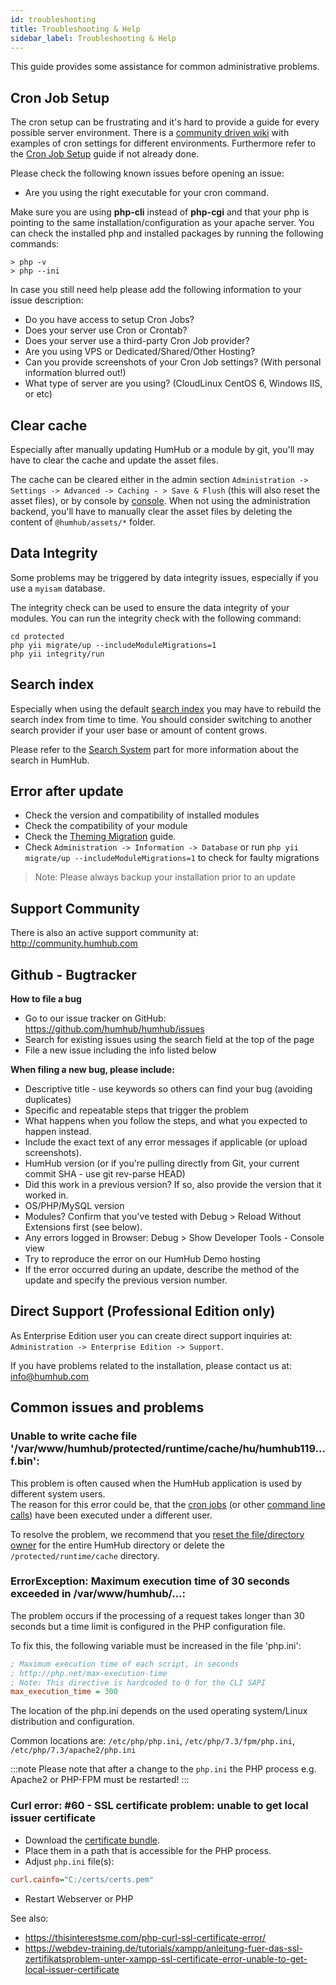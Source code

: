```yaml
---
id: troubleshooting
title: Troubleshooting & Help
sidebar_label: Troubleshooting & Help
---
```


This guide provides some assistance for common administrative problems.

Cron Job Setup
----------------------------------------

The cron setup can be frustrating and it's hard to provide a guide for every possible server environment. There is a
[community driven wiki](https://community.humhub.com/s/installation-and-setup/wiki/page/view?title=Cron+Job+Setup) with
examples of cron settings for different environments. Furthermore refer to the [Cron Job Setup](cron-jobs.md) guide if not already done.

Please check the following known issues before opening an issue:

- Are you using the right executable for your cron command.

Make sure you are using **php-cli** instead of **php-cgi** and that your php is pointing to the same installation/configuration
as your apache server. You can check the installed php and installed packages by running the following commands:

```
> php -v
> php --ini
```

In case you still need help please add the following information to your issue description:

- Do you have access to setup Cron Jobs?
- Does your server use Cron or Crontab?
- Does your server use a third-party Cron Job provider?
- Are you using VPS or Dedicated/Shared/Other Hosting?
- Can you provide screenshots of your Cron Job settings? (With personal information blurred out!)
- What type of server are you using? (CloudLinux CentOS 6, Windows IIS, or etc)

Clear cache
-----------------------------------------

Especially after manually updating HumHub or a module by git, you'll may have to clear the cache and update the asset files.

The cache can be cleared either in the admin section `Administration -> Settings -> Advanced -> Caching - > Save & Flush` (this will also reset the asset files), or
by console by [console](console.md#cache). When not using the administration backend, you'll have to manually clear the asset files by deleting the content of 
`@humhub/assets/*` folder.

Data Integrity
-----------------------------------------

Some problems may be triggered by data integrity issues, especially if you use a `myisam` database.

The integrity check can be used to ensure the data integrity of your modules.
You can run the integrity check with the following command:

```
cd protected
php yii migrate/up --includeModuleMigrations=1
php yii integrity/run
```

Search index
-----------------------------------------

Especially when using the default [search index](search.md) you may have to rebuild the search index from time to time.
You should consider switching to another search provider if your user base or amount of content grows.

Please refer to the [Search System](search.md) part for more information about the search in HumHub.

Error after update
-----------------------------------------

- Check the version and compatibility of installed modules
- Check the compatibility of your module
- Check the [Theming Migration](../theme/migrate.md) guide.
- Check `Administration -> Information -> Database` or run `php yii migrate/up --includeModuleMigrations=1` to check for faulty migrations

> Note: Please always backup your installation prior to an update

Support Community
-----------------

There is also an active support community at: http://community.humhub.com


Github - Bugtracker
-------------------

**How to file a bug**

- Go to our issue tracker on GitHub: https://github.com/humhub/humhub/issues
- Search for existing issues using the search field at the top of the page
- File a new issue including the info listed below

**When filing a new bug, please include:**

- Descriptive title - use keywords so others can find your bug (avoiding duplicates)
- Specific and repeatable steps that trigger the problem
- What happens when you follow the steps, and what you expected to happen instead.
- Include the exact text of any error messages if applicable (or upload screenshots).
- HumHub version (or if you're pulling directly from Git, your current commit SHA - use git rev-parse HEAD)
- Did this work in a previous version? If so, also provide the version that it worked in.
- OS/PHP/MySQL version
- Modules? Confirm that you've tested with Debug > Reload Without Extensions first (see below).
- Any errors logged in Browser: Debug > Show Developer Tools - Console view
- Try to reproduce the error on our HumHub Demo hosting
- If the error occurred during an update, describe the method of the update and specify the previous version number.

Direct Support (Professional Edition only)
----------------------------------------

As Enterprise Edition user you can create direct support inquiries at: 
`Administration -> Enterprise Edition -> Support`.

If you have problems related to the installation, please contact us at: info@humhub.com

Common issues and problems
--------------------------

### Unable to write cache file '/var/www/humhub/protected/runtime/cache/hu/humhub119...f.bin':

This problem is often caused when the HumHub application is used by different system users.  
The reason for this error could be, that the [cron jobs](installation.md#cronjobs) (or other [command line calls](console.md)) have been executed under a different user.

To resolve the problem, we recommend that you [reset the file/directory owner](installation.md#file-permissions) for the entire HumHub directory or delete the ``/protected/runtime/cache`` directory. 

### ErrorException: Maximum execution time of 30 seconds exceeded in /var/www/humhub/...:

The problem occurs if the processing of a request takes longer than 30 seconds but a time limit is configured in the PHP configuration file. 

To fix this, the following variable must be increased in the file 'php.ini': 

```ini
; Maximum execution time of each script, in seconds
; http://php.net/max-execution-time
; Note: This directive is hardcoded to 0 for the CLI SAPI
max_execution_time = 300
``` 
The location of the php.ini depends on the used operating system/Linux distribution and configuration. 

Common locations are: `/etc/php/php.ini`, `/etc/php/7.3/fpm/php.ini`, `/etc/php/7.3/apache2/php.ini`

:::note
Please note that after a change to the `php.ini` the PHP process e.g. Apache2 or PHP-FPM must be restarted!
:::

### Curl error: #60 - SSL certificate problem: unable to get local issuer certificate

- Download the [certificate bundle](https://curl.haxx.se/docs/caextract.html).
- Place them in a path that is accessible for the PHP process.
- Adjust `php.ini` file(s):

```ini
curl.cainfo="C:/certs/certs.pem"
```

- Restart Webserver or PHP 

See also:
- https://thisinterestsme.com/php-curl-ssl-certificate-error/
- https://webdev-training.de/tutorials/xampp/anleitung-fuer-das-ssl-zertifikatsproblem-unter-xampp-ssl-certificate-error-unable-to-get-local-issuer-certificate
